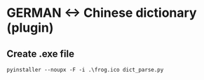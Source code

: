 # GERMAN <-> Chinese dictionary (plugin)

## Create .exe file
```
pyinstaller --noupx -F -i .\frog.ico dict_parse.py
```